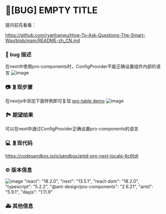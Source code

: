 # 🐛[BUG] EMPTY TITLE

提问前先看看：

https://github.com/ryanhanwu/How-To-Ask-Questions-The-Smart-Way/blob/main/README-zh_CN.md

### 🐛 bug 描述

在next中使用pro-components时，ConfigProvider不能正确设置组件内部的语言
![image](https://github.com/ant-design/pro-components/assets/139141092/48610c41-01b6-4270-b571-2659538bba16)

### 📷 复现步骤

在nextjs中添加下面样例即可复现
[pro-table demo](https://procomponents.ant.design/components/table?tab=api#packages-table-src-components-table-tab-api-demo-intl)
![image](https://github.com/ant-design/pro-components/assets/139141092/7c72a851-384a-4ff0-be4a-3222c88952a9)

### 🏞 期望结果

可以在next中通过ConfigProvider正确设置pro-components的语言

### 💻 复现代码

https://codesandbox.io/p/sandbox/antd-pro-next-locale-6c6tdt

### © 版本信息

![image](https://github.com/ant-design/pro-components/assets/139141092/fb6ce132-e855-4fc4-becb-2bd3f9f55acf)
"react": "18.2.0",
"next": "13.5.1",
"react-dom": "18.2.0",
"typescript": "5.2.2",
"@ant-design/pro-components": "2.6.21",
"antd": "5.9.1",
"dayjs": "1.11.9"

### 🚑 其他信息
